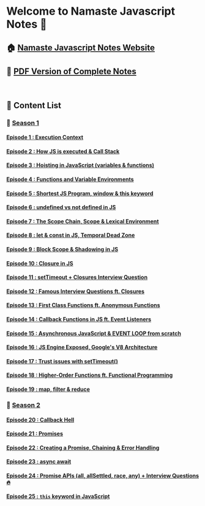 # Welcome to Namaste Javascript Notes 🚀

## 🏠 [Namaste Javascript Notes Website](https://alok722.github.io/namaste-javascript-notes/dist/lectures.html)

## 🚀 [PDF Version of Complete Notes](./dist/namaste-javascript-notes.pdf)

<br>

## 📝 Content List

### 📌 <ins>Season 1<ins>

#### [Episode 1 : Execution Context](./notes/season-1/lecture-01.md)

#### [Episode 2 : How JS is executed & Call Stack](./notes/season-1/lecture-02.md)

#### [Episode 3 : Hoisting in JavaScript (variables & functions)](./notes/season-1/lecture-03.md)

#### [Episode 4 : Functions and Variable Environments](./notes/season-1/lecture-04.md)

#### [Episode 5 : Shortest JS Program, window & this keyword](./notes/season-1/lecture-05.md)

#### [Episode 6 : undefined vs not defined in JS](./notes/season-1/lecture-06.md)

#### [Episode 7 : The Scope Chain, Scope & Lexical Environment](./notes/season-1/lecture-07.md)

#### [Episode 8 : let & const in JS, Temporal Dead Zone](./notes/season-1/lecture-08.md)

#### [Episode 9 : Block Scope & Shadowing in JS](./notes/season-1/lecture-09.md)

#### [Episode 10 : Closure in JS](./notes/season-1/lecture-10.md)

#### [Episode 11 : setTimeout + Closures Interview Question](./notes/season-1/lecture-11.md)

#### [Episode 12 : Famous Interview Questions ft. Closures](./notes/season-1/lecture-12.md)

#### [Episode 13 : First Class Functions ft. Anonymous Functions](./notes/season-1/lecture-13.md)

#### [Episode 14 : Callback Functions in JS ft. Event Listeners](./notes/season-1/lecture-14.md)

#### [Episode 15 : Asynchronous JavaScript & EVENT LOOP from scratch](./notes/season-1/lecture-15.md)

#### [Episode 16 : JS Engine Exposed, Google's V8 Architecture](./notes/season-1/lecture-16.md)

#### [Episode 17 : Trust issues with setTimeout()](./notes/season-1/lecture-17.md)

#### [Episode 18 : Higher-Order Functions ft. Functional Programming](./notes/season-1/lecture-18.md)

#### [Episode 19 : map, filter & reduce](./notes/season-1/lecture-19.md)

### 📌 <ins>Season 2<ins>

#### [Episode 20 : Callback Hell](./notes/season-2/lecture-01.md)

#### [Episode 21 : Promises](./notes/season-2/lecture-02.md)

#### [Episode 22 : Creating a Promise, Chaining & Error Handling](./notes/season-2/lecture-03.md)

#### [Episode 23 : async await](./notes/season-2/lecture-04.md)

#### [Episode 24 : Promise APIs (all, allSettled, race, any) + Interview Questions 🔥](./notes/season-2/lecture-05.md)

#### [Episode 25 : `this` keyword in JavaScript](./notes/season-2/lecture-06.md)

